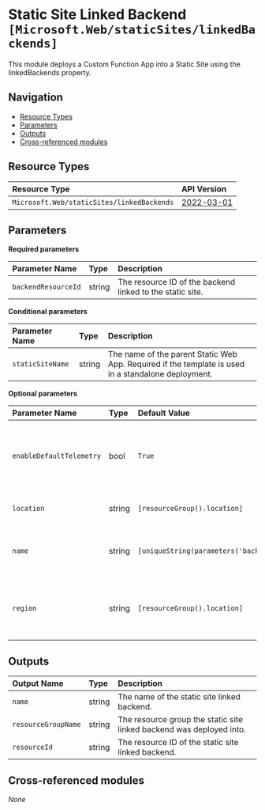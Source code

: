 # Static Site Linked Backend `[Microsoft.Web/staticSites/linkedBackends]`

This module deploys a Custom Function App into a Static Site using the linkedBackends property.

## Navigation

- [Resource Types](#Resource-Types)
- [Parameters](#Parameters)
- [Outputs](#Outputs)
- [Cross-referenced modules](#Cross-referenced-modules)

## Resource Types

| Resource Type | API Version |
| :-- | :-- |
| `Microsoft.Web/staticSites/linkedBackends` | [2022-03-01](https://docs.microsoft.com/en-us/azure/templates/Microsoft.Web/2022-03-01/staticSites/linkedBackends) |

## Parameters

**Required parameters**

| Parameter Name | Type | Description |
| :-- | :-- | :-- |
| `backendResourceId` | string | The resource ID of the backend linked to the static site. |

**Conditional parameters**

| Parameter Name | Type | Description |
| :-- | :-- | :-- |
| `staticSiteName` | string | The name of the parent Static Web App. Required if the template is used in a standalone deployment. |

**Optional parameters**

| Parameter Name | Type | Default Value | Description |
| :-- | :-- | :-- | :-- |
| `enableDefaultTelemetry` | bool | `True` | Enable telemetry via a Globally Unique Identifier (GUID). |
| `location` | string | `[resourceGroup().location]` | Location for all resources. |
| `name` | string | `[uniqueString(parameters('backendResourceId'))]` | Name of the backend to link to the static site. |
| `region` | string | `[resourceGroup().location]` | The region of the backend linked to the static site. |


## Outputs

| Output Name | Type | Description |
| :-- | :-- | :-- |
| `name` | string | The name of the static site linked backend. |
| `resourceGroupName` | string | The resource group the static site linked backend was deployed into. |
| `resourceId` | string | The resource ID of the static site linked backend. |

## Cross-referenced modules

_None_
